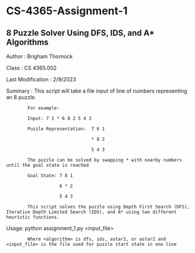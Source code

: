 # CS-4365-Assignment-1
## 8 Puzzle Solver Using DFS, IDS, and A* Algorithms
Author :            Brigham Thornock

Class :             CS 4365.002

Last Modification : 2/9/2023

Summary :   This script will take a file input of line of numbers representing an 8 puzzle.


            For example:
            
            Input: 7 1 * 6 8 2 5 4 3
            
            Puzzle Representation:  7 6 1
                                    
                                    * 8 2
                                    
                                    5 4 3
            
            The puzzle can be solved by swapping * with nearby numbers until the goal state is reached
            
            Goal State: 7 8 1
                        
                        6 * 2
                        
                        5 4 3
            
            This script solves the puzzle using Depth First Search (DFS), Iterative Depth Limited Search (IDS), and A* using two different heuristic functions.
            
Usage:      python assignment_1.py <algorithm> <input_file>
            
            Where <algorithm> is dfs, ids, astar1, or astar2 and <input_file> is the file used for puzzle start state in one line

